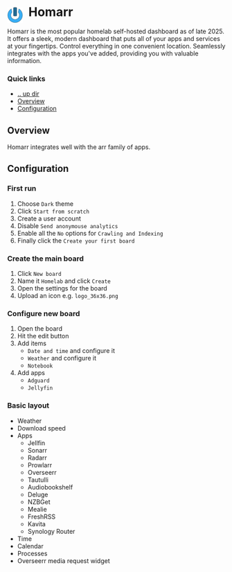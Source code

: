 # Homarr <img style="margin: 6px 13px 0px 0px" align="left" src="../../../data/images/logo_36x36.png" />

Homarr is the most popular homelab self-hosted dashboard as of late 2025. It offers a sleek, modern 
dashboard that puts all of your apps and services at your fingertips. Control everything in one 
convenient location. Seamlessly integrates with the apps you've added, providing you with valuable 
information.

### Quick links
* [.. up dir](../README.md)
* [Overview](#overview)
* [Configuration](#configuration)

## Overview
Homarr integrates well with the arr family of apps.

## Configuration

### First run
1. Choose `Dark` theme
2. Click `Start from scratch`
3. Create a user account
4. Disable `Send anonymouse analytics`
5. Enable all the `No` options for `Crawling and Indexing`
6. Finally click the `Create your first board`

### Create the main board
1. Click `New board`
2. Name it `Homelab` and click `Create`
3. Open the settings for the board
4. Upload an icon e.g. `logo_36x36.png`

### Configure new board
1. Open the board
2. Hit the edit button
3. Add items
   * `Date and time` and configure it
   * `Weather` and configure it
   * `Notebook`
4. Add apps
   * `Adguard`
   * `Jellyfin`

### Basic layout
* Weather
* Download speed
* Apps
  * Jellfin
  * Sonarr
  * Radarr
  * Prowlarr
  * Overseerr
  * Tautulli
  * Audiobookshelf
  * Deluge
  * NZBGet
  * Mealie
  * FreshRSS
  * Kavita
  * Synology Router
* Time
* Calendar
* Processes
* Overseerr media request widget
